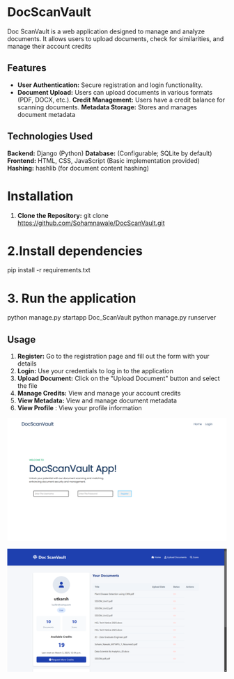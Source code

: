 # DocScanVault
Doc ScanVault is a web application designed to manage and analyze documents. It allows users to upload documents, check for similarities, and manage their account credits

## Features

* **User Authentication:** Secure registration and login functionality.
* **Document Upload:** Users can upload documents in various formats (PDF, DOCX, etc.).
**Credit Management:** Users have a credit balance for scanning documents.
**Metadata Storage:** Stores and manages document metadata

## Technologies Used
**Backend:** Django (Python)
 **Database:** (Configurable; SQLite by default)
 **Frontend:** HTML, CSS, JavaScript (Basic implementation provided)
 **Hashing:** hashlib (for document content hashing)

 # Installation
 1.  **Clone the Repository:**
 git clone https://github.com/Sohamnawale/DocScanVault.git

 # 2.Install dependencies
  pip install -r requirements.txt

 # 3. Run the application
 python manage.py startapp Doc_ScanVault
 python manage.py runserver


 ## Usage
 1.  **Register:** Go to the registration page and fill out the form with your details
 2.  **Login:** Use your credentials to log in to the application
 3.  **Upload Document:** Click on the "Upload Document" button and select the file
 4. **Manage Credits:** View and manage your account credits
 5. **View Metadata:** View and manage document metadata
 6. **View Profile** : View your profile information

 ![Screenshot of the registeration or login Profile](image.png)

 ![UserProfile](User_profile.png)


